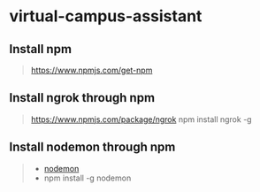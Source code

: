 # virtual-campus-assistant

## Install npm 
> https://www.npmjs.com/get-npm

## Install ngrok through npm
> https://www.npmjs.com/package/ngrok 
> npm install ngrok -g

## Install nodemon through npm
> * [nodemon](https://www.npmjs.com/package/nodemon) 
> * npm install -g nodemon 

